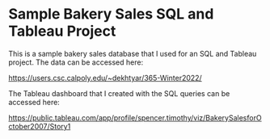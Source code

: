 # Sample Bakery Sales SQL and Tableau Project

This is a sample bakery sales database that I used for an SQL and Tableau project. The data can be accessed here:

https://users.csc.calpoly.edu/~dekhtyar/365-Winter2022/

The Tableau dashboard that I created with the SQL queries can be accessed here:

https://public.tableau.com/app/profile/spencer.timothy/viz/BakerySalesforOctober2007/Story1

